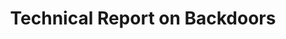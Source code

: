 ---
title: "Technical Report on Backdoors"
collection: teaching
# type: "Undergraduate course"
permalink: '/files/Technical_Report_BackDoor_Talha.pdf'
# venue: "University 1, Department"
# date: 2014-01-01
# location: "City, Country"
---